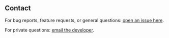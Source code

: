 ## Contact

For bug reports, feature requests, or general questions: [open an issue here](https://github.com/nareddyt/defects/issues).

For private questions: [email the developer](mailto:tejunareddy@gmail.com?subject=%5BDefects%5D%20YOUR%20SUBJECT).